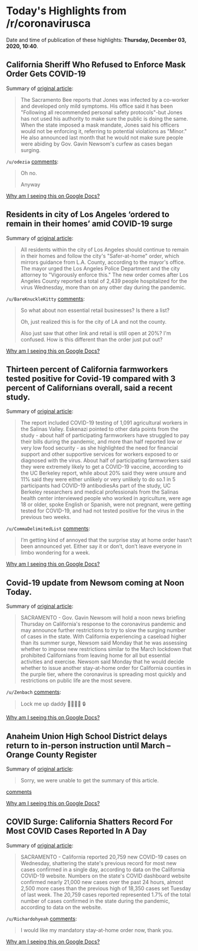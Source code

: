 # Today's Highlights from /r/coronavirusca

Date and time of publication of these highlights: **Thursday, December 03, 2020, 10:40**.

## California Sheriff Who Refused to Enforce Mask Order Gets COVID-19

Summary of [original article](https://www.thedailybeast.com/sacramento-county-sheriff-scott-jones-gets-covid-19):

> The Sacramento Bee reports that Jones was infected by a co-worker and developed only mild symptoms. His office said it has been "Following all recommended personal safety protocols"-but Jones has not used his authority to make sure the public is doing the same. When the state imposed a mask mandate, Jones said his officers would not be enforcing it, referring to potential violations as "Minor." He also announced last month that he would not make sure people were abiding by Gov. Gavin Newsom's curfew as cases began surging.

`/u/odezia` [comments](https://www.reddit.com/r/CoronavirusCA/comments/k60bzt/california_sheriff_who_refused_to_enforce_mask/):

> Oh no.
> 
> Anyway

[Why am I seeing this on Google Docs?](https://docs.google.com/document/d/1Dc6We63vOXIZsc0op-Bt4abqkYjXzOigalQqFxmvvbM/edit?usp=sharing)

## Residents in city of Los Angeles ‘ordered to remain in their homes’ amid COVID-19 surge

Summary of [original article](https://ktla.com/news/local-news/residents-in-city-of-los-angeles-ordered-to-remain-in-their-homes-amid-covid-19-surge/):

> All residents within the city of Los Angeles should continue to remain in their homes and follow the city's "Safer-at-home" order, which mirrors guidance from L.A. County, according to the mayor's office. The mayor urged the Los Angeles Police Department and the city attorney to "Vigorously enforce this." The new order comes after Los Angeles County reported a total of 2,439 people hospitalized for the virus Wednesday, more than on any other day during the pandemic.

`/u/BareKnuckleKitty` [comments](https://www.reddit.com/r/CoronavirusCA/comments/k5qcnp/residents_in_city_of_los_angeles_ordered_to/):

> So what about non essential retail businesses? Is there a list?
> 
> Oh, just realized this is for the city of LA and not the county.
> 
> Also just saw that other link and retail is still open at 20%? I'm confused. How is this different than the order just put out?

[Why am I seeing this on Google Docs?](https://docs.google.com/document/d/1Dc6We63vOXIZsc0op-Bt4abqkYjXzOigalQqFxmvvbM/edit?usp=sharing)

## Thirteen percent of California farmworkers tested positive for Covid-19 compared with 3 percent of Californians overall, said a recent study.

Summary of [original article](https://www.desertsun.com/story/news/2020/12/02/salinas-valley-farmworkers-study-finds-13-positive-covid-19/3786093001/):

> The report included COVID-19 testing of 1,091 agricultural workers in the Salinas Valley. Eskenazi pointed to other data points from the study - about half of participating farmworkers have struggled to pay their bills during the pandemic, and more than half reported low or very low food security - as she highlighted the need for financial support and other supportive services for workers exposed to or diagnosed with the virus. About half of participating farmworkers said they were extremely likely to get a COVID-19 vaccine, according to the UC Berkeley report, while about 20% said they were unsure and 11% said they were either unlikely or very unlikely to do so.1 in 5 participants had COVID-19 antibodiesAs part of the study, UC Berkeley researchers and medical professionals from the Salinas health center interviewed people who worked in agriculture, were age 18 or older, spoke English or Spanish, were not pregnant, were getting tested for COVID-19, and had not tested positive for the virus in the previous two weeks.

`/u/CommaDelimitedList` [comments](https://www.reddit.com/r/CoronavirusCA/comments/k5zmh2/thirteen_percent_of_california_farmworkers_tested/):

> I’m getting kind of annoyed that the surprise stay at home order hasn’t been announced yet. Either say it or don’t, don’t leave everyone in limbo wondering for a week.

[Why am I seeing this on Google Docs?](https://docs.google.com/document/d/1Dc6We63vOXIZsc0op-Bt4abqkYjXzOigalQqFxmvvbM/edit?usp=sharing)

## Covid-19 update from Newsom coming at Noon Today.

Summary of [original article](https://www.sfchronicle.com/politics/article/New-California-coronavirus-restrictions-possible-15773105.php):

> SACRAMENTO - Gov. Gavin Newsom will hold a noon news briefing Thursday on California's response to the coronavirus pandemic and may announce further restrictions to try to slow the surging number of cases in the state. With California experiencing a caseload higher than its summer surge, Newsom said Monday that he was assessing whether to impose new restrictions similar to the March lockdown that prohibited Californians from leaving home for all but essential activities and exercise. Newsom said Monday that he would decide whether to issue another stay-at-home order for California counties in the purple tier, where the coronavirus is spreading most quickly and restrictions on public life are the most severe.

`/u/Zenbach` [comments](https://www.reddit.com/r/CoronavirusCA/comments/k62w4c/covid19_update_from_newsom_coming_at_noon_today/):

> Lock me up daddy 🍆💦💦😩 🔒

[Why am I seeing this on Google Docs?](https://docs.google.com/document/d/1Dc6We63vOXIZsc0op-Bt4abqkYjXzOigalQqFxmvvbM/edit?usp=sharing)

## Anaheim Union High School District delays return to in-person instruction until March – Orange County Register

Summary of [original article](https://www.ocregister.com/2020/12/02/anaheim-union-high-school-district-delays-return-to-in-person-instruction-until-march/):

> Sorry, we were unable to get the summary of this article.

[comments](https://www.reddit.com/r/CoronavirusCA/comments/k629p3/anaheim_union_high_school_district_delays_return/)

[Why am I seeing this on Google Docs?](https://docs.google.com/document/d/1Dc6We63vOXIZsc0op-Bt4abqkYjXzOigalQqFxmvvbM/edit?usp=sharing)

## COVID Surge: California Shatters Record For Most COVID Cases Reported In A Day

Summary of [original article](https://sanfrancisco.cbslocal.com/2020/12/02/covid-surge-california-shatters-record-for-most-covid-cases-reported-in-a-day/):

> SACRAMENTO - California reported 20,759 new COVID-19 cases on Wednesday, shattering the state's previous record for most new cases confirmed in a single day, according to data on the California COVID-19 website. Numbers on the state's COVID dashboard website confirmed nearly 21,000 new cases over the past 24 hours, almost 2,500 more cases than the previous high of 18,350 cases set Tuesday of last week. The 20,759 cases reported represented 1.7% of the total number of cases confirmed in the state during the pandemic, according to data on the website.

`/u/Richardohyeah` [comments](https://www.reddit.com/r/CoronavirusCA/comments/k5z79r/covid_surge_california_shatters_record_for_most/):

> I would like my mandatory stay-at-home order now, thank you.

[Why am I seeing this on Google Docs?](https://docs.google.com/document/d/1Dc6We63vOXIZsc0op-Bt4abqkYjXzOigalQqFxmvvbM/edit?usp=sharing)

